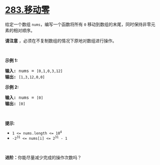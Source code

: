 # [283.移动零](https://leetcode.cn/problems/move-zeroes/)

<p>给定一个数组 <code>nums</code>，编写一个函数将所有 <code>0</code> 移动到数组的末尾，同时保持非零元素的相对顺序。</p>

<p><strong>请注意</strong>&nbsp;，必须在不复制数组的情况下原地对数组进行操作。</p>

<p>&nbsp;</p>

<p><strong>示例 1:</strong></p>

<pre>
<strong>输入:</strong> nums = <code>[0,1,0,3,12]</code>
<strong>输出:</strong> <code>[1,3,12,0,0]</code>
</pre>

<p><strong>示例 2:</strong></p>

<pre>
<strong>输入:</strong> nums = <code>[0]</code>
<strong>输出:</strong> <code>[0]</code></pre>

<p>&nbsp;</p>

<p><strong>提示</strong>:</p>
<meta charset="UTF-8" />

<ul>
	<li><code>1 &lt;= nums.length &lt;= 10<sup>4</sup></code></li>
	<li><code>-2<sup>31</sup>&nbsp;&lt;= nums[i] &lt;= 2<sup>31</sup>&nbsp;- 1</code></li>
</ul>

<p>&nbsp;</p>

<p><b>进阶：</b>你能尽量减少完成的操作次数吗？</p>
